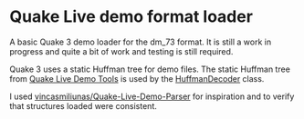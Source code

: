 Quake Live demo format loader
======
A basic Quake 3 demo loader for the dm_73 format. It is still a work in progress and quite a bit of work and testing is still required.

Quake 3 uses a static Huffman tree for demo files. The static Huffman tree from [Quake Live Demo Tools](http://qldt.sourceforge.net/) is used by the [HuffmanDecoder](src/main/java/mwvdev/quake/huffman/HuffmanDecoder.java) class.

I used [vincasmiliunas/Quake-Live-Demo-Parser](https://github.com/vincasmiliunas/Quake-Live-Demo-Parser) for inspiration and to verify that structures loaded were consistent.